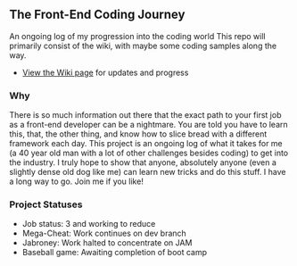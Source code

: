 ## The Front-End Coding Journey
An ongoing log of my progression into the coding world
This repo will primarily consist of the wiki, with maybe some coding samples along the way.
* [View the Wiki page](https://github.com/Stryyder/The-Front-End-Coding-Journey/wiki)
for updates and progress

### Why
There is so much information out there that the exact path to your first job as a front-end developer can be a nightmare. You are told you have to learn this, that, the other thing, and know how to slice bread with a different framework each day. This project is an ongoing log of what it takes for me (a 40 year old man with a lot of other challenges besides coding) to get into the industry. I truly hope to show that anyone, absolutely anyone (even a slightly dense old dog like me) can learn new tricks and do this stuff. I have a long way to go. Join me if you like!

### Project Statuses
- Job status: 3 and working to reduce
- Mega-Cheat: Work continues on dev branch
- Jabroney: Work halted to concentrate on JAM
- Baseball game: Awaiting completion of boot camp
